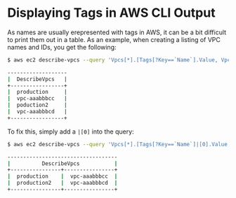 # Displaying Tags in AWS CLI Output

As names are usually erepresented with tags in AWS, it can be a bit difficult to
print them out in a table. As an example, when creating a listing of VPC names and
IDs, you get the following:


```bash
$ aws ec2 describe-vpcs --query 'Vpcs[*].[Tags[?Key==`Name`].Value, VpcId]' --output table

-------------------
|  DescribeVpcs   |
+-----------------+
|  production     |
|  vpc-aaabbbcc   |
|  poduction2     |
|  vpc-aaabbbcd   |
+-----------------+

```

To fix this, simply add a `|[0]` into the query:

```bash
$ aws ec2 describe-vpcs --query 'Vpcs[*].[Tags[?Key==`Name`]|[0].Value, VpcId]' --output table

-----------------------------------
|          DescribeVpcs           |
+----------------+----------------+
|  production    |  vpc-aaabbbcc  |
|  production2   |  vpc-aaabbbcd  |
+----------------+----------------+

```

